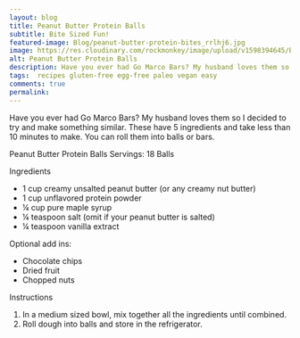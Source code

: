 ```yaml
---
layout: blog
title: Peanut Butter Protein Balls
subtitle: Bite Sized Fun!
featured-image: Blog/peanut-butter-protein-bites_rrlhj6.jpg
image: https://res.cloudinary.com/rockmonkey/image/upload/v1598394645/Blog/peanut-butter-protein-bites_rrlhj6.jpg
alt: Peanut Butter Protein Balls
description: Have you ever had Go Marco Bars? My husband loves them so I decided to try and make something similar. These have 5 ingredients and take less than 10 minutes to make. You can roll them into balls or bars.
tags:  recipes gluten-free egg-free paleo vegan easy
comments: true
permalink:
---
```

Have you ever had Go Marco Bars? My husband loves them so I decided to try and make something similar. These have 5 ingredients and take less than 10 minutes to make. You can roll them into balls or bars.

Peanut Butter Protein Balls
Servings: 18 Balls

Ingredients
* 1 cup creamy unsalted peanut butter (or any creamy nut butter)
* 1 cup unflavored protein powder
* ¼ cup pure maple syrup
* ¼ teaspoon salt (omit if your peanut butter is salted)
* ¼ teaspoon vanilla extract

Optional add ins:
* Chocolate chips
* Dried fruit
* Chopped nuts

Instructions
1. In a medium sized bowl, mix together all the ingredients until combined.
2. Roll dough into balls and store in the refrigerator.
